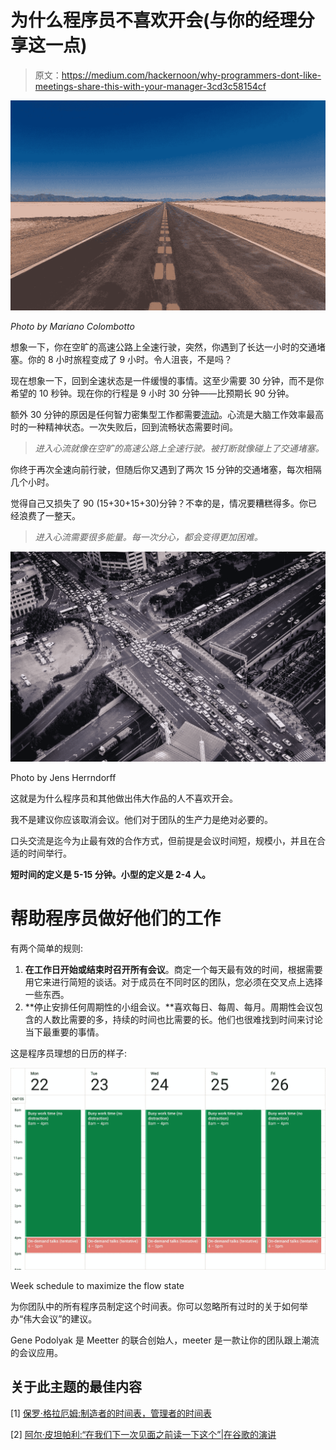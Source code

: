 # 为什么程序员不喜欢开会(与你的经理分享这一点)

> 原文：<https://medium.com/hackernoon/why-programmers-dont-like-meetings-share-this-with-your-manager-3cd3c58154cf>

![](img/5704fc3e97ab8e9f6355545d60aaf3d1.png)

*Photo by Mariano Colombotto*

想象一下，你在空旷的高速公路上全速行驶，突然，你遇到了长达一小时的交通堵塞。你的 8 小时旅程变成了 9 小时。令人沮丧，不是吗？

现在想象一下，回到全速状态是一件缓慢的事情。这至少需要 30 分钟，而不是你希望的 10 秒钟。现在你的行程是 9 小时 30 分钟——比预期长 90 分钟。

额外 30 分钟的原因是任何智力密集型工作都需要[流动](https://en.wikipedia.org/wiki/Flow_%28psychology%29)。心流是大脑工作效率最高时的一种精神状态。一次失败后，回到流畅状态需要时间。

> *进入心流就像在空旷的高速公路上全速行驶。被打断就像碰上了交通堵塞。*

你终于再次全速向前行驶，但随后你又遇到了两次 15 分钟的交通堵塞，每次相隔几个小时。

觉得自己又损失了 90 (15+30+15+30)分钟？不幸的是，情况要糟糕得多。你已经浪费了一整天。

> *进入心流需要很多能量。每一次分心，都会变得更加困难。*

![](img/1ee65cb03ca663b68a812c389ae15a44.png)

Photo by Jens Herrndorff

这就是为什么程序员和其他做出伟大作品的人不喜欢开会。

我不是建议你应该取消会议。他们对于团队的生产力是绝对必要的。

口头交流是迄今为止最有效的合作方式，但前提是会议时间短，规模小，并且在合适的时间举行。

**短时间的定义是 5-15 分钟。小型的定义是 2-4 人。**

# 帮助程序员做好他们的工作

有两个简单的规则:

1.  **在工作日开始或结束时召开所有会议**。商定一个每天最有效的时间，根据需要用它来进行简短的谈话。对于成员在不同时区的团队，您必须在交叉点上选择一些东西。
2.  **停止安排任何周期性的小组会议。**喜欢每日、每周、每月。周期性会议包含的人数比需要的多，持续的时间也比需要的长。他们也很难找到时间来讨论当下最重要的事情。

这是程序员理想的日历的样子:

![](img/2fced3d9155dbf58360db623ce183871.png)

Week schedule to maximize the flow state

为你团队中的所有程序员制定这个时间表。你可以忽略所有过时的关于如何举办“伟大会议”的建议。

Gene Podolyak 是 Meetter 的联合创始人，meeter 是一款让你的团队跟上潮流的会议应用。

## 关于此主题的最佳内容

[1] [保罗·格拉厄姆:制造者的时间表，管理者的时间表](http://www.paulgraham.com/makersschedule.html)

[2] [阿尔·皮坦帕利:“在我们下一次见面之前读一下这个”|在谷歌的演讲](https://www.youtube.com/watch?v=Mn-q529ExFw&t)